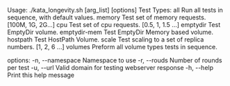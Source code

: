 Usage: ./kata_longevity.sh <test-type> [arg_list] [options]
  Test Types:
    all               Run all tests in sequence, with default values.
    memory            Test set of memory requests. [100M, 1G, 2G...]
    cpu               Test set of cpu requests. [0.5, 1, 1.5 ...]
    emptydir          Test EmptyDir volume.
    emptydir-mem      Test EmptyDir Memory based volume.
    hostpath          Test HostPath Volume.
    scale             Test scaling to a set of replica numbers. [1, 2, 6 ...]
    volumes           Preform all volume types tests in sequence.

  options:
    -n, --namespace   Namespace to use
    -r, --rouds       Number of rounds per test
    -u, --url         Valid domain for testing webserver response
    -h, --help        Print this help message
